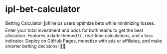 # ipl-bet-calculator
Betting Calculator 🎲💰 helps users optimize bets while minimizing losses. Enter your total investment and odds for both teams to get the best allocation. Features a dark-themed UI, real-time calculations, and a loss indicator. Deploy on GitHub Pages, monetize with ads or affiliates, and make smarter betting decisions! 🚀🏏
